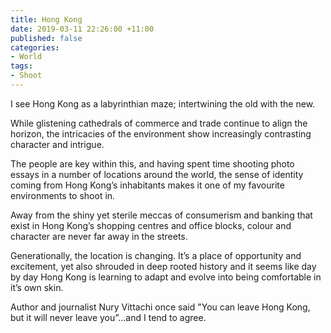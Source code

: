 ```yaml
---
title: Hong Kong
date: 2019-03-11 22:26:00 +11:00
published: false
categories:
- World
tags:
- Shoot
---
```


I see Hong Kong as a labyrinthian maze; intertwining the old with the new.

While glistening cathedrals of commerce and trade continue to align the horizon, the intricacies of the environment show increasingly contrasting character and intrigue.

The people are key within this, and having spent time shooting photo essays in a number of locations around the world, the sense of identity coming from Hong Kong’s inhabitants makes it one of my favourite environments to shoot in.

Away from the shiny yet sterile meccas of consumerism and banking that exist in Hong Kong’s shopping centres and office blocks, colour and character are never far away in the streets.  

Generationally, the location is changing. It’s a place of opportunity and excitement, yet also shrouded in deep rooted history and it seems like day by day Hong Kong is learning to adapt and evolve into being comfortable in it’s own skin. 

Author and journalist Nury Vittachi once said "You can leave Hong Kong, but it will never leave you”…and I tend to agree. 
